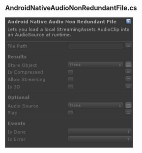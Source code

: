 ## AndroidNativeAudioNonRedundantFile.cs
![Image](/Screenshots/Actions/AndroidNativeAudioNonRedundantFile.png)
